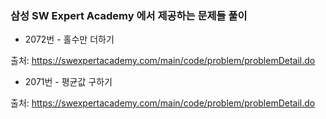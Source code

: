 ### 삼성 SW Expert Academy 에서 제공하는 문제들 풀이


* 2072번 - 홀수만 더하기

출처: https://swexpertacademy.com/main/code/problem/problemDetail.do

* 2071번 - 평균값 구하기

출처: https://swexpertacademy.com/main/code/problem/problemDetail.do
